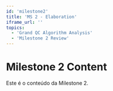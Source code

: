 ```yaml
---
id: 'milestone2'  
title: 'MS 2 - Elaboration'
iframe_url: ''
topics:
  - 'Grand QC Algorithm Analysis'
  - 'Milestone 2 Review'
---
```


# Milestone 2 Content
Este é o conteúdo da Milestone 2.
